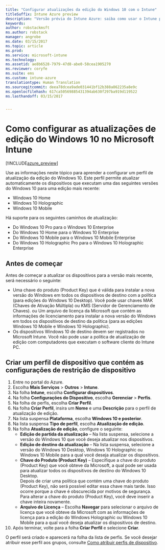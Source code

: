 ```yaml
---
title: "Configurar atualizações da edição do Windows 10 com o Intune"
titleSuffix: Intune Azure preview
description: "Versão prévia do Intune Azure: saiba como usar o Intune para atualizar os dispositivos com Windows 10 que você gerencia."
keywords: 
author: robstackmsft
ms.author: robstack
manager: angrobe
ms.date: 03/15/2017
ms.topic: article
ms.prod: 
ms.service: microsoft-intune
ms.technology: 
ms.assetid: ae8b6528-7979-47d8-abe0-58cea1905270
ms.reviewer: coryfe
ms.suite: ems
ms.custom: intune-azure
translationtype: Human Translation
ms.sourcegitcommit: deea78dcea9ade031441bf12b388a862235a8e9c
ms.openlocfilehash: 617ca50569885431394ab630f297ba919d119522
ms.lasthandoff: 03/15/2017


---
```


# <a name="how-to-configure-windows-10-edition-upgrades-in-microsoft-intune"></a>Como configurar as atualizações de edição do Windows 10 no Microsoft Intune

[!INCLUDE[azure_preview](../includes/azure_preview.md)]

Use as informações neste tópico para aprender a configurar um perfil de atualização da edição do Windows 10. Este perfil permite atualizar automaticamente os dispositivos que executam uma das seguintes versões do Windows 10 para uma edição mais recente:

- Windows 10 Home
- Windows 10 Holographic
- Windows 10 Mobile


Há suporte para os seguintes caminhos de atualização:

- Do Windows 10 Pro para o Windows 10 Enterprise
- Do Windows 10 Home para o Windows 10 Enterprise
- Do Windows 10 Mobile para o Windows 10 Mobile Enterprise
- Do Windows 10 Holographic Pro para o Windows 10 Holographic Enterprise


## <a name="before-you-start"></a>Antes de começar
Antes de começar a atualizar os dispositivos para a versão mais recente, será necessário o seguinte:

- Uma chave do produto (Product Key) que é válida para instalar a nova versão do Windows em todos os dispositivos de destino com a política (para edições do Windows 10 Desktop). Você pode usar chaves MAK (Chaves de Ativação Múltipla) ou KMS (Servidor de Gerenciamento de Chaves). ou Um arquivo de licença da Microsoft que contém as informações de licenciamento para instalar a nova versão do Windows em todos os dispositivos de destino da política (para as edições Windows 10 Mobile e Windows 10 Holographic).
- Os dispositivos Windows 10 de destino devem ser registrados no Microsoft Intune. Você não pode usar a política de atualização de edição com computadores que executam o software cliente do Intune PC.

## <a name="create-a-device-profile-containing-device-restriction-settings"></a>Criar um perfil de dispositivo que contém as configurações de restrição de dispositivo

1. Entre no portal do Azure.
2. Escolha **Mais Serviços** > **Outros** > **Intune**.
3. Na folha **Intune**, escolha **Configurar dispositivos**.
2. Na folha **Configurações do Dispositivo**, escolha **Gerenciar** > **Perfis**.
3. Na folha de perfis, escolha **Criar Perfil**.
4. Na folha **Criar Perfil**, insira um **Nome** e uma **Descrição** para o perfil de atualização de edição.
5. Na lista suspensa **Plataforma**, escolha **Windows 10 e posterior**.
6. Na lista suspensa **Tipo de perfil**, escolha **Atualização de edição**.
7. Na folha **Atualização de edição**, configure o seguinte:
    - **Edição de partida da atualização** – Na lista suspensa, selecione a versão do Windows 10 que você deseja atualizar nos dispositivos.
    - **Edição de destino da atualização** – Na lista suspensa, selecione a versão do Windows 10 Desktop, Windows 10 Holographic ou Windows 10 Mobile para a qual você deseja atualizar os dispositivos.
    - **Chave do Produto (Product Key)** – Especifique a chave do produto (Product Key) que você obteve da Microsoft, a qual pode ser usada para atualizar todos os dispositivos de destino do Windows 10 Desktop.<br>Depois de criar uma política que contém uma chave do produto (Product Key), não será possível editar essa chave mais tarde. Isso ocorre porque a chave é obscurecida por motivos de segurança. Para alterar a chave do produto (Product Key), você deve inserir a chave inteira novamente.
    - **Arquivo de Licença** – Escolha **Navegar** para selecionar o arquivo de licença que você obteve da Microsoft com as informações de licença para a edição do Windows Holographic ou Windows 10 Mobile para a qual você deseja atualizar os dispositivos de destino.
8. Após terminar, volte para a folha **Criar Perfil** e selecione **Criar**.

O perfil será criado e aparecerá na folha da lista de perfis.
Se você desejar atribuir esse perfil aos grupos, consulte [Como atribuir perfis de dispositivo](how-to-assign-device-profiles.md).


